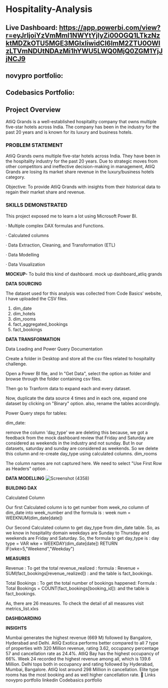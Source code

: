 # Hospitality-Analysis

## Live Dashboard: https://app.powerbi.com/view?r=eyJrIjoiYzVmMmI1NWYtYjIyZi00OGQ1LTkzNzktMDZkOTU5MGE3MGIxIiwidCI6ImM2ZTU0OWIzLTVmNDUtNDAzMi1hYWU5LWQ0MjQ0ZGM1YjJjNCJ9
## novypro portfolio:
## Codebasics Portfolio: 
## Project Overview
AtliQ Grands is a well-established hospitality company that owns multiple five-star hotels across India. The company has been in the industry for the past 20 years and is known for its luxury and business hotels.

### PROBLEM STATEMENT

AtliQ Grands owns multiple five-star hotels across India. They have been in the hospitality industry for the past 20 years. Due to strategic moves from other competitors and ineffective decision-making in management, AtliQ Grands are losing its market share revenue in the luxury/business hotels category.

Objective: To provide AtliQ Grands with insights from their historical data to regain their market share and revenue.

### SKILLS DEMONSTRATED

This project exposed me to learn a lot using Microsoft Power BI.

· Multiple complex DAX formulas and Functions.

· Calculated columns

· Data Extraction, Cleaning, and Transformation (ETL)

· Data Modelling

· Data Visualization

**MOCKUP-** To build this kind of dashboard. mock up dashboard_atliq grands

**DATA SOURCING**

The dataset used for this analysis was collected from Code Basics’ website, I have uploaded the CSV files.

1. dim_date
2. dim_hotels
3. dim_rooms
4. fact_aggregated_bookings
5. fact_bookings

**DATA TRANSFORMATION**

Data Loading and Power Query Documentation

Create a folder in Desktop and store all the csv files related to hospitality challenge.

Open a Power BI file, and In "Get Data", select the option as folder and browse through the folder containing csv files.

Then go to Tranform data to expand each and every dataset.

Now, duplicate the data source 4 times and in each one, expand one dataset by clicking on "Binary" option. also, rename the tables accordingly.

Power Query steps for tables:

dim_date:

remove the column 'day_type' we are deleting this because, we got a feedback from the mock dashboard review that Friday and Saturday are considered as weekends in the industry and not sunday. But In our datasets, saturday and sunday are considered as weekends. So we delete this column and re-create day_type using calculated columns. dim_rooms

The column names are not captured here. We need to select "Use First Row as Headers" option .

**DATA MODELLING**
![Screenshot (4358)](https://github.com/user-attachments/assets/cc0fb9c7-4a95-478b-9fa3-ef0afddb1fce)

**BUILDING DAX**


Calculated Column

Our first Calculated column is to get number from week_no column of dim_date into week_number and the formula is : week num = WEEKNUM(dim_date[date])

Our Second Calculated column to get day_type from dim_date table. So, as we know in hospitality domain weekdays are Sunday to Thursday and weekends are Friday and Saturday. So, the formula to get day_type is : day type = 
VAR wke = WEEKDAY(dim_date[date])
RETURN
IF(wke>5,"Weekend","Weekday")

**MEASURES**

Revenue : To get the total revenue_realized : formula : Revenue = SUM(fact_bookings[revenue_realized]) : and the table is fact_bookings.

Total Bookings : To get the total number of bookings happened: Formula : Total Bookings = COUNT(fact_bookings[booking_id]): and the table is fact_bookings.

As, there are 26 measures. To check the detail of all measures visit metrics_list.xlxs

**DASHBOARDING**



**INSIGHTS**

Mumbai generates the highest revenue (669 M) followed by Bangalore, Hyderabad and Delhi.
AtliQ Exotica performs better compared to all 7 type of properties with 320 Million revenue, rating 3.62, occupancy percentage 57 and cancellation rate as 24.4%.
AtliQ Bay has the highest occupancy of 66%.
Week 24 recorded the highest revenue among all, which is 139.6 Million.
Delhi tops both in occupancy and rating followed by Hyderabad, Mumbai, Bangalore.
AtliQ lost around 298 Million in cancellation.
Elite type rooms has the most booking and as well higher cancellation rate.
🔗 Links
novypro portfolio linkedin Codebasics portfolio
